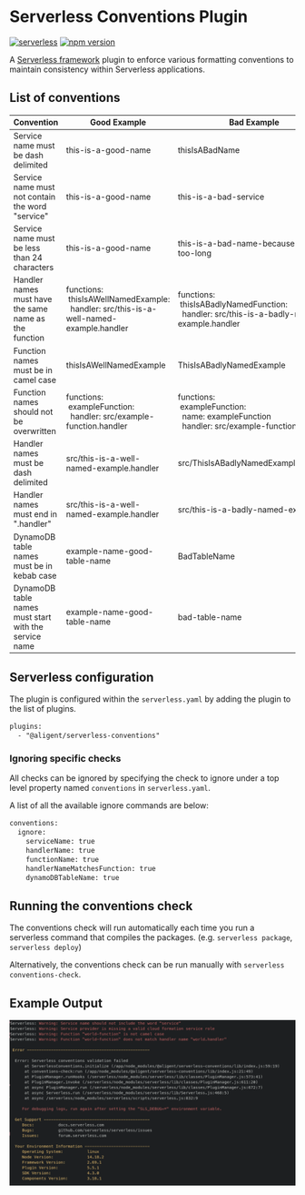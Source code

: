 # Serverless Conventions Plugin

[![serverless](http://public.serverless.com/badges/v3.svg)](http://www.serverless.com)
[![npm version](https://badge.fury.io/js/@aligent%2Fserverless-conventions.svg)](https://badge.fury.io/js/@aligent%2Fserverless-conventions)

A [Serverless framework](https://www.serverless.com) plugin to enforce various formatting conventions to maintain consistency within Serverless applications.

## List of conventions
| Convention | Good Example | Bad Example |
| --- | --- | --- |
| Service name must be dash delimited | this-is-a-good-name | thisIsABadName |
| Service name must not contain the word "service" | this-is-a-good-name | this-is-a-bad-service | 
| Service name must be less than 24 characters | this-is-a-good-name | this-is-a-bad-name-because-its-too-long |
| Handler names must have the same name as the function | functions:<br>&nbsp;thisIsAWellNamedExample:<br>&nbsp;&nbsp;handler: src/this-is-a-well-named-example.handler | functions:<br>&nbsp;thisIsABadlyNamedFunction:<br>&nbsp;&nbsp;handler: src/this-is-a-badly-named-example.handler |
| Function names must be in camel case | thisIsAWellNamedExample | ThisIsABadlyNamedExample |
| Function names should not be overwritten | functions:<br>&nbsp;exampleFunction:<br>&nbsp;&nbsp;handler: src/example-function.handler | functions:<br>&nbsp;exampleFunction:<br>&nbsp;&nbsp;name: exampleFunction<br>&nbsp;&nbsp;handler: src/example-function.handler
| Handler names must be dash delimited | src/this-is-a-well-named-example.handler | src/ThisIsABadlyNamedExample.handler |
| Handler names must end in ".handler" | src/this-is-a-well-named-example.handler | src/this-is-a-badly-named-example |
| DynamoDB table names must be in kebab case | example-name-good-table-name | BadTableName |
| DynamoDB table names must start with the service name | example-name-good-table-name | bad-table-name |

## Serverless configuration
The plugin is configured within the `serverless.yaml` by adding the plugin to the list of plugins.

```
plugins:
  - "@aligent/serverless-conventions"
```

### Ignoring specific checks
All checks can be ignored by specifying the check to ignore under a top level property named `conventions` in `serverless.yaml`.

A list of all the available ignore commands are below:

```
conventions:
  ignore:
    serviceName: true
    handlerName: true
    functionName: true
    handlerNameMatchesFunction: true
    dynamoDBTableName: true
```

## Running the conventions check
The conventions check will run automatically each time you run a serverless command that compiles the packages. (e.g. `serverless package`, `serverless deploy`)

Alternatively, the conventions check can be run manually with `serverless conventions-check`.

## Example Output
![serverless output](/images/serverless_output.png)
